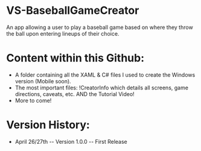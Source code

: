 # VS-BaseballGameCreator
An app allowing a user to play a baseball game based on where they throw the ball upon entering lineups of their choice.

# Content within this Github:
- A folder containing all the XAML & C# files I used to create the Windows version (Mobile soon).
- The most important files: !CreatorInfo which details all screens, game directions, caveats, etc. AND the Tutorial Video!
- More to come!

# Version History:
- April 26/27th -- Version 1.0.0 -- First Release
